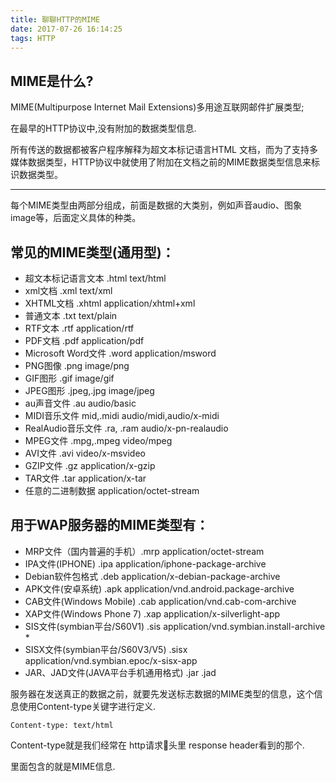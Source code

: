 ```yaml
---
title: 聊聊HTTP的MIME
date: 2017-07-26 16:14:25
tags: HTTP
---
```

## MIME是什么?
MIME(Multipurpose Internet Mail Extensions)多用途互联网邮件扩展类型;


在最早的HTTP协议中,没有附加的数据类型信息.

所有传送的数据都被客户程序解释为超文本标记语言HTML 文档，而为了支持多媒体数据类型，HTTP协议中就使用了附加在文档之前的MIME数据类型信息来标识数据类型。

----

每个MIME类型由两部分组成，前面是数据的大类别，例如声音audio、图象image等，后面定义具体的种类。

## 常见的MIME类型(通用型)：
* 超文本标记语言文本 .html text/html
* xml文档 .xml text/xml
* XHTML文档 .xhtml application/xhtml+xml
* 普通文本 .txt text/plain
* RTF文本 .rtf application/rtf
* PDF文档 .pdf application/pdf
* Microsoft Word文件 .word application/msword
* PNG图像 .png image/png
* GIF图形 .gif image/gif
* JPEG图形 .jpeg,.jpg image/jpeg
* au声音文件 .au audio/basic
* MIDI音乐文件 mid,.midi audio/midi,audio/x-midi
* RealAudio音乐文件 .ra, .ram audio/x-pn-realaudio
* MPEG文件 .mpg,.mpeg video/mpeg
* AVI文件 .avi video/x-msvideo
* GZIP文件 .gz application/x-gzip
* TAR文件 .tar application/x-tar
* 任意的二进制数据 application/octet-stream


## 用于WAP服务器的MIME类型有：
* MRP文件（国内普遍的手机）.mrp application/octet-stream
* IPA文件(IPHONE) .ipa application/iphone-package-archive
* Debian软件包格式 .deb application/x-debian-package-archive
* APK文件(安卓系统) .apk application/vnd.android.package-archive
* CAB文件(Windows Mobile) .cab application/vnd.cab-com-archive
* XAP文件(Windows Phone 7) .xap application/x-silverlight-app
* SIS文件(symbian平台/S60V1) .sis application/vnd.symbian.install-archive *
* SISX文件(symbian平台/S60V3/V5) .sisx application/vnd.symbian.epoc/x-sisx-app
* JAR、JAD文件(JAVA平台手机通用格式) .jar .jad


服务器在发送真正的数据之前，就要先发送标志数据的MIME类型的信息，这个信息使用Content-type关键字进行定义.

```
Content-type: text/html
```
Content-type就是我们经常在 http请求头里 response header看到的那个.

里面包含的就是MIME信息.
